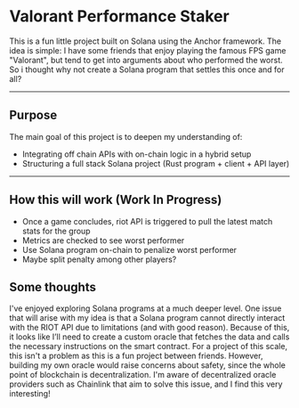#  Valorant Performance Staker

This is a fun little project built on Solana using the Anchor framework. The idea is simple:
I have some friends that enjoy playing the famous FPS game "Valorant", but tend to get into arguments about who performed the worst. So i thought why not create a Solana program that settles this once and for all?

---

##  Purpose

The main goal of this project is to deepen my understanding of:
- Integrating off chain APIs with on-chain logic in a hybrid setup
- Structuring a full stack Solana project (Rust program + client + API layer)

---

##  How this will work (Work In Progress)

- Once a game concludes, riot API is triggered to pull the latest match stats for the group
- Metrics are checked to see worst performer
- Use Solana program on-chain to penalize worst performer
- Maybe split penalty among other players?

## Some thoughts
I've enjoyed exploring Solana programs at a much deeper level. One issue that will arise with my idea is that a Solana program cannot directly interact with the RIOT API due to limitations (and with good reason). Because of this, it looks like I’ll need to create a custom oracle that fetches the data and calls the necessary instructions on the smart contract.
For a project of this scale, this isn't a problem as this is a fun project between friends. However, building my own oracle would raise concerns about safety, since the whole point of blockchain is decentralization. I'm aware of decentralized oracle providers such as Chainlink that aim to solve this issue, and I find this very interesting!
